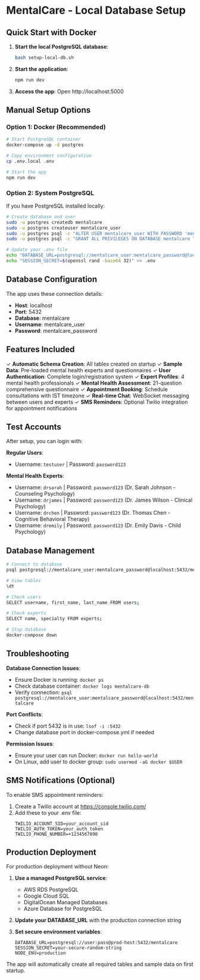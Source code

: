 # MentalCare - Local Database Setup

## Quick Start with Docker

1. **Start the local PostgreSQL database**:
   ```bash
   bash setup-local-db.sh
   ```

2. **Start the application**:
   ```bash
   npm run dev
   ```

3. **Access the app**: Open http://localhost:5000

## Manual Setup Options

### Option 1: Docker (Recommended)

```bash
# Start PostgreSQL container
docker-compose up -d postgres

# Copy environment configuration
cp .env.local .env

# Start the app
npm run dev
```

### Option 2: System PostgreSQL

If you have PostgreSQL installed locally:

```bash
# Create database and user
sudo -u postgres createdb mentalcare
sudo -u postgres createuser mentalcare_user
sudo -u postgres psql -c "ALTER USER mentalcare_user WITH PASSWORD 'mentalcare_password';"
sudo -u postgres psql -c "GRANT ALL PRIVILEGES ON DATABASE mentalcare TO mentalcare_user;"

# Update your .env file
echo "DATABASE_URL=postgresql://mentalcare_user:mentalcare_password@localhost:5432/mentalcare" > .env
echo "SESSION_SECRET=$(openssl rand -base64 32)" >> .env
```

## Database Configuration

The app uses these connection details:
- **Host**: localhost
- **Port**: 5432
- **Database**: mentalcare
- **Username**: mentalcare_user
- **Password**: mentalcare_password

## Features Included

✓ **Automatic Schema Creation**: All tables created on startup
✓ **Sample Data**: Pre-loaded mental health experts and questionnaires
✓ **User Authentication**: Complete login/registration system
✓ **Expert Profiles**: 4 mental health professionals
✓ **Mental Health Assessment**: 21-question comprehensive questionnaire
✓ **Appointment Booking**: Schedule consultations with IST timezone
✓ **Real-time Chat**: WebSocket messaging between users and experts
✓ **SMS Reminders**: Optional Twilio integration for appointment notifications

## Test Accounts

After setup, you can login with:

**Regular Users**:
- Username: `testuser` | Password: `password123`

**Mental Health Experts**:
- Username: `drsarah` | Password: `password123` (Dr. Sarah Johnson - Counseling Psychology)
- Username: `drjames` | Password: `password123` (Dr. James Wilson - Clinical Psychology)
- Username: `drchen` | Password: `password123` (Dr. Thomas Chen - Cognitive Behavioral Therapy)
- Username: `dremily` | Password: `password123` (Dr. Emily Davis - Child Psychology)

## Database Management

```bash
# Connect to database
psql postgresql://mentalcare_user:mentalcare_password@localhost:5432/mentalcare

# View tables
\dt

# Check users
SELECT username, first_name, last_name FROM users;

# Check experts
SELECT name, specialty FROM experts;

# Stop database
docker-compose down
```

## Troubleshooting

**Database Connection Issues**:
- Ensure Docker is running: `docker ps`
- Check database container: `docker logs mentalcare-db`
- Verify connection: `psql postgresql://mentalcare_user:mentalcare_password@localhost:5432/mentalcare`

**Port Conflicts**:
- Check if port 5432 is in use: `lsof -i :5432`
- Change database port in docker-compose.yml if needed

**Permission Issues**:
- Ensure your user can run Docker: `docker run hello-world`
- On Linux, add user to docker group: `sudo usermod -aG docker $USER`

## SMS Notifications (Optional)

To enable SMS appointment reminders:

1. Create a Twilio account at https://console.twilio.com/
2. Add these to your .env file:
   ```
   TWILIO_ACCOUNT_SID=your_account_sid
   TWILIO_AUTH_TOKEN=your_auth_token
   TWILIO_PHONE_NUMBER=+1234567890
   ```

## Production Deployment

For production deployment without Neon:

1. **Use a managed PostgreSQL service**:
   - AWS RDS PostgreSQL
   - Google Cloud SQL
   - DigitalOcean Managed Databases
   - Azure Database for PostgreSQL

2. **Update your DATABASE_URL** with the production connection string

3. **Set secure environment variables**:
   ```
   DATABASE_URL=postgresql://user:pass@prod-host:5432/mentalcare
   SESSION_SECRET=your-secure-random-string
   NODE_ENV=production
   ```

The app will automatically create all required tables and sample data on first startup.